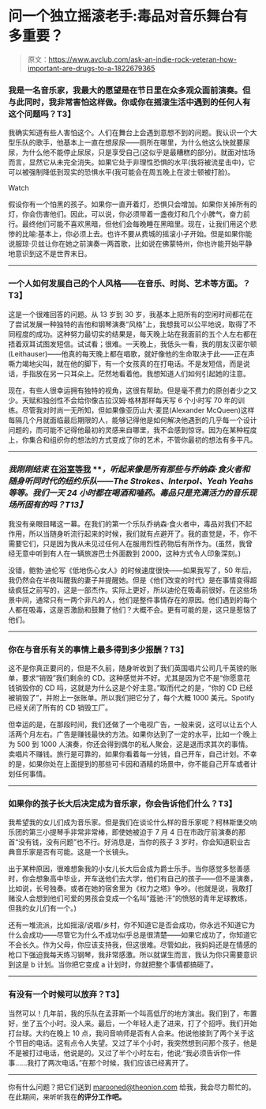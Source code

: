 # 问一个独立摇滚老手:毒品对音乐舞台有多重要？

> 原文：<https://www.avclub.com/ask-an-indie-rock-veteran-how-important-are-drugs-to-a-1822679365>

### 我是一名音乐家，我最大的愿望是在节日里在众多观众面前演奏。但与此同时，我非常害怕这样做。你或你在摇滚生活中遇到的任何人有这个问题吗？T3】

我确实知道有些人害怕这个。人们在舞台上会遇到意想不到的问题。我认识一个大型乐队的歌手，他基本上一直在想尿尿——厕所在哪里，为什么他这么快就要尿尿，为什么他不能停止尿尿，只是享受自己(这似乎是最糟糕的部分)。就面对怯场而言，显然它从未完全消失。如果它处于非理性恐惧的水平(我将被流星击中)，它可以被强制降低到现实的恐惧水平(我可能会在周五晚上在波士顿被打脸)。

Watch

假设你有一个怕黑的孩子。如果你一直开着灯，恐惧只会增加。如果你关掉所有的灯，你会伤害他们。因此，可以说，你必须带着一盏夜灯和几个小脾气，奋力前行。最终他们可能不喜欢黑暗，但他们会每晚睡在黑暗里。现在，让我们用这个悲惨的比喻:基本上，你必须上去。也许不要从费城的摇滚小子开始。但是如果你能说服琼·贝兹让你在她之前演奏一两首歌，比如说在佛蒙特州，你也许能开始平静地意识到这不是世界末日。

* * *

### 一个人如何发展自己的个人风格——在音乐、时尚、艺术等方面。？T3】

这是一个很难回答的问题。从 13 岁到 30 岁，我基本上把所有的空闲时间都花在了尝试发展一种独特的吉他和钢琴演奏“风格”上，我想我可以公平地说，取得了不同程度的成功。这种努力最切实的结果是，每天晚上站在我面前的五个人左右都在捂着双耳试图发短信。试试看；很难。一天晚上，我低头一看，我的朋友汉密尔顿(Leithauser)——他真的每天晚上都在唱歌，就好像他的生命取决于此——正在声嘶力竭地尖叫，就在他的脚下，有一个女孩真的在打电话。不是发短信，而是说话，手指放在另一只耳朵上。茫然地看着他。我想知道人们如何引起她的注意。

现在，有些人很幸运拥有独特的视角，这很有帮助。但是毫不费力的原创者少之又少。天赋和独创性不会给你像古拉汉姆·格林那样每天写 6 个小时写 70 年的训练。尽管我对时尚一无所知，但如果像亚历山大·麦昆(Alexander McQueen)这样每隔几个月就面临最后期限的人，能够记得他是如何解决他遇到的几乎每一个设计问题的，而可能不记得他最初的灵感来自哪里，我不会感到惊讶。因为在某种程度上，你集合和组织你的想法的方式变成了你的艺术，不管你最初的想法有多平凡。

* * *

### ***我刚刚结束*** [**在浴室等我**](https://www.avclub.com/what-are-you-reading-in-january-1822158749) ***，听起来像是所有那些与乔纳森·食火者和随身听同时代的纽约乐队——The Strokes、Interpol、Yeah Yeahs 等等。我们一天 24 小时都在喝酒和嗑药。毒品只是充满活力的音乐现场所固有的吗？*T13】**

我没有亲眼目睹这一幕。在我们的第一个乐队乔纳森·食火者中，毒品对我们不起作用，所以当随身听流行起来的时候，我们就有点避开了。我的直觉是，不，你不需要它们，只是因为我从未见过任何人在服用烈性药物后有所作为。(虽然，我曾经无意中听到有人在一辆旅游巴士外面数到 2000，这种方式令人印象深刻。)

没错，鲍勃·迪伦写《低地伤心女人》的时候速度很快——如果我写了，50 年后，我仍然会在半夜叫醒我的妻子并提醒她。但是《他们改变的时代》是在事情变得超级疯狂之前写的，这是一部杰作。实际上更好，所以迪伦在吸毒前很好。在这些场景中间，通常只有一两个非凡的人，他们是整件事情存在的原因。他们遇到的每个人都在吸毒，这是否激励和鼓舞了他们？大概不会。更有可能的是，这只是惹恼了他们。

* * *

### 你在与音乐有关的事情上最多得到多少报酬？T3】

这不是你真正要问的，但是不久前，随身听收到了我们英国唱片公司几千英镑的账单，要求“销毁”我们剩余的 CD。这种感觉并不好。尤其是因为它不是“你愿意花钱销毁你的 CD 吗，这就是为什么这是个好主意。”取而代之的是，“你的 CD 已经被销毁了”，并附上一张账单。所以我们把它分了，每个大概 1000 美元。Spotify 已经关闭了所有的 CD 销毁工厂。

但幸运的是，在那段时间，我们还做了一个电视广告，一般来说，这可以让五个人活两个月左右。广告是赚钱最快的方法。如果你达到了一定的水平，比如一个晚上为 500 到 1000 人演奏，你还会得到偶尔的私人聚会，这是退而求其次的事情。卖唱片不赚钱。旅行是可靠的，如果你看着每一分钱，自己开车，自己计划。不幸的是，如果你处在上面提到的那些可卡因和酒精的场景中，你不能自己开车或者计划任何事情。

* * *

### 如果你的孩子长大后决定成为音乐家，你会告诉他们什么？T3】

我希望我的女儿们成为音乐家。但是我们在谈论什么样的音乐家呢？柯林斯堡交响乐团的第三小提琴手非常非常棒，即使她被迫于 7 月 4 日在市政厅前演奏的那首“没有钱，没有问题”也不行。好消息是，当你的孩子 3 岁时，你会知道职业古典音乐家是否有可能。这是一个长镜头。

出于某种原因，很难想象我的小女儿长大后会成为爵士乐手。当你感觉多愁善感时，你会想象高中毕业，开车送他们去大学，他们有自己的孩子——但不是演奏，比如说，长号独奏。或者在她的宿舍里为《权力之塔》争吵。(也就是说，我敢打赌没人会想到他们可爱的男孩会变成一个名叫“蔻驰·汗”的愤怒的青年足球教练，但我的女儿们有一个。)

还有一堆流派，比如摇滚/说唱/乡村，你不知道它是否会成功，你永远不知道它为什么会成功——尽管它为什么不成功似乎总是很清楚——如果它成功了，你知道它不会长久。作为父母，你应该支持我，但这很难。尽管如此，我妈妈还是在情感的枪口下强迫我每天练习钢琴，我非常感激。所以就谋生而言，我认为你只需要意识到这是 b 计划。当你把它变成 a 计划时，你就把整个事情都搞砸了。

* * *

### 有没有一个时候可以放弃？T3】

当然可以！几年前，我的乐队在孟菲斯一个叫高低厅的地方演出。我们到了，布置好，坐了五个小时。没人来。最后，一个年轻人走了进来，打了个招呼。我们开始打台球。大约在晚上 10 点，我问音响师是否有人会来。他说他接到了两个关于这个节目的电话。这有点令人失望。又过了半个小时，我突然想到问那个孩子，他是不是被打过电话，他说是的。又过了半个小时左右，他说:“我必须告诉你一件事……我打了两次电话。”在那个时候，我们应该已经离开了。

* * *

你有什么问题？把它们送到 marooned@theonion.com 给我，我会尽力帮忙的。在此期间，来听听我在[](http://henderson-maroon.com/)****的评分工作吧。****
